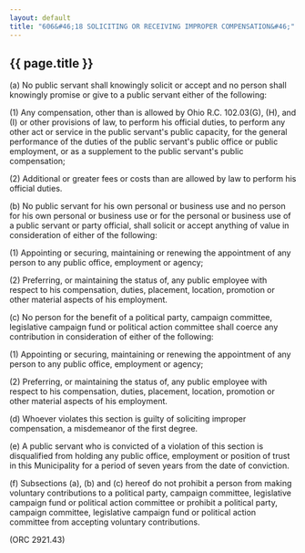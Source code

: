 ---
layout: default 
title: "606&#46;18 SOLICITING OR RECEIVING IMPROPER COMPENSATION&#46;"---

{{ page.title }}
----------------

​(a) No public servant shall knowingly solicit or accept and no person
shall knowingly promise or give to a public servant either of the
following:

​(1) Any compensation, other than is allowed by Ohio R.C. 102.03(G),
(H), and (I) or other provisions of law, to perform his official duties,
to perform any other act or service in the public servant's public
capacity, for the general performance of the duties of the public
servant's public office or public employment, or as a supplement to the
public servant's public compensation;

​(2) Additional or greater fees or costs than are allowed by law to
perform his official duties.

​(b) No public servant for his own personal or business use and no
person for his own personal or business use or for the personal or
business use of a public servant or party official, shall solicit or
accept anything of value in consideration of either of the following:

​(1) Appointing or securing, maintaining or renewing the appointment of
any person to any public office, employment or agency;

​(2) Preferring, or maintaining the status of, any public employee with
respect to his compensation, duties, placement, location, promotion or
other material aspects of his employment.

​(c) No person for the benefit of a political party, campaign committee,
legislative campaign fund or political action committee shall coerce any
contribution in consideration of either of the following:

​(1) Appointing or securing, maintaining or renewing the appointment of
any person to any public office, employment or agency;

​(2) Preferring, or maintaining the status of, any public employee with
respect to his compensation, duties, placement, location, promotion or
other material aspects of his employment.

​(d) Whoever violates this section is guilty of soliciting improper
compensation, a misdemeanor of the first degree.

​(e) A public servant who is convicted of a violation of this section is
disqualified from holding any public office, employment or position of
trust in this Municipality for a period of seven years from the date of
conviction.

​(f) Subsections (a), (b) and (c) hereof do not prohibit a person from
making voluntary contributions to a political party, campaign committee,
legislative campaign fund or political action committee or prohibit a
political party, campaign committee, legislative campaign fund or
political action committee from accepting voluntary contributions.

(ORC 2921.43)
